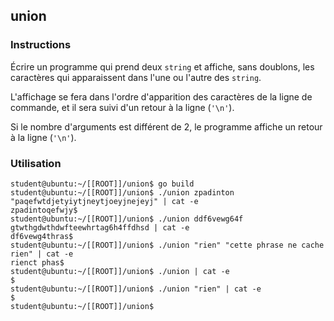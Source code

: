 ## union

### Instructions

Écrire un programme qui prend deux `string` et affiche, sans doublons, les caractères qui apparaissent dans l'une ou l'autre des `string`.

L'affichage se fera dans l'ordre d'apparition des caractères de la ligne de commande, et il sera suivi d'un retour à la ligne (`'\n'`).

Si le nombre d'arguments est différent de 2, le programme affiche un retour à la ligne (`'\n'`).

### Utilisation

```console
student@ubuntu:~/[[ROOT]]/union$ go build
student@ubuntu:~/[[ROOT]]/union$ ./union zpadinton "paqefwtdjetyiytjneytjoeyjnejeyj" | cat -e
zpadintoqefwjy$
student@ubuntu:~/[[ROOT]]/union$ ./union ddf6vewg64f gtwthgdwthdwfteewhrtag6h4ffdhsd | cat -e
df6vewg4thras$
student@ubuntu:~/[[ROOT]]/union$ ./union "rien" "cette phrase ne cache rien" | cat -e
rienct phas$
student@ubuntu:~/[[ROOT]]/union$ ./union | cat -e
$
student@ubuntu:~/[[ROOT]]/union$ ./union "rien" | cat -e
$
student@ubuntu:~/[[ROOT]]/union$
```
